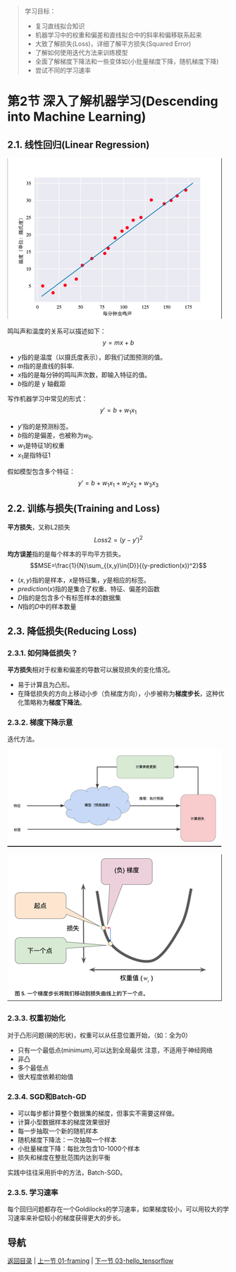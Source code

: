 > 学习目标：
>
> - 复习直线拟合知识
> - 机器学习中的权重和偏差和直线拟合中的斜率和偏移联系起来
> - 大致了解损失(Loss)，详细了解平方损失(Squared Error)
> - 了解如何使用迭代方法来训练模型
> - 全面了解梯度下降法和一些变体如(小批量梯度下降，随机梯度下降)
> - 尝试不同的学习速率

# 第2节 深入了解机器学习(Descending into Machine Learning)

## 2.1. 线性回归(Linear Regression)

![image-20181109153626952](assets/image-20181109153626952.png)

鸣叫声和温度的关系可以描述如下：
$$y=mx+b$$

 - $y$指的是温度（以摄氏度表示），即我们试图预测的值。
 - $m$指的是直线的斜率.
 - $x$指的是每分钟的鸣叫声次数，即输入特征的值。
 - $b$指的是 y 轴截距

写作机器学习中常见的形式：
$$y'=b+w_1x_1$$
 - $y'$指的是预测标签。
 - $b$指的是偏差，也被称为$w_0$.
 - $w_1$是特征1的权重
 - $x_1$是指特征1

假如模型包含多个特征：
$$y'=b+w_1x_1+w_2x_2+w_3x_3$$

## 2.2. 训练与损失(Training and Loss)

**平方损失**，又称L2损失
$$Loss2=(y-y')^2$$

**均方误差**指的是每个样本的平均平方损失。
$$MSE=\frac{1}{N}\sum_{(x,y)\in{D}}{(y-prediction(x))^2}$$

 - $(x,y)$指的是样本，$x$是特征集，$y$是相应的标签。
 - $prediction(x)$指的是集合了权重、特征、偏差的函数
 - $D$指的是包含多个有标签样本的数据集
 - $N$指的$D$中的样本数量

## 2.3. 降低损失(Reducing Loss)

### 2.3.1. 如何降低损失？

**平方损失**相对于权重和偏差的导数可以展现损失的变化情况。

 - 易于计算且为凸形。
 - 在降低损失的方向上移动小步（负梯度方向），小步被称为**梯度步长**，这种优化策略称为**梯度下降法**。

### 2.3.2. 梯度下降示意 

迭代方法。

![image-20181109153707470](assets/image-20181109153707470.png)

![image-20181109153719562](assets/image-20181109153719562.png)

### 2.3.3. 权重初始化

对于凸形问题(碗的形状)，权重可以从任意位置开始，（如：全为0）
  - 只有一个最低点(minimum),可以达到全局最优
注意，不适用于神经网络
  - 非凸
  - 多个最低点
  - 很大程度依赖初始值

### 2.3.4. SGD和Batch-GD

  - 可以每步都计算整个数据集的梯度，但事实不需要这样做。
  - 计算小型数据样本的梯度效果很好
  - 每一步抽取一个新的随机样本
  - 随机梯度下降法：一次抽取一个样本
  - 小批量梯度下降：每批次包含10-1000个样本
  - 损失和梯度在整批范围内达到平衡

 实践中往往采用折中的方法，Batch-SGD。

### 2.3.5. 学习速率

每个回归问题都存在一个Goldilocks的学习速率，如果梯度较小，可以用较大的学习速率来补偿较小的梯度获得更大的步长。


## 导航

 [返回目录](../README.md) | [上一节 01-framing](./01-framing.md) | [下一节 03-hello_tensorflow](./03-hello_tensorflow.md)
